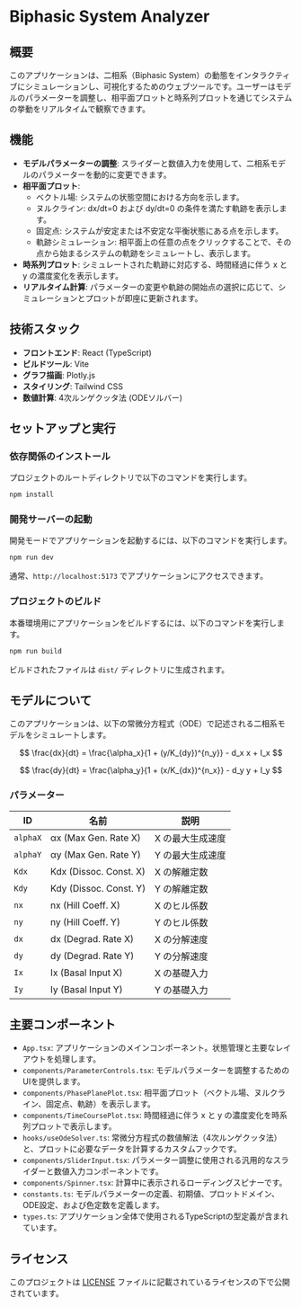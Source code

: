 # Biphasic System Analyzer

## 概要
このアプリケーションは、二相系（Biphasic System）の動態をインタラクティブにシミュレーションし、可視化するためのウェブツールです。ユーザーはモデルのパラメーターを調整し、相平面プロットと時系列プロットを通じてシステムの挙動をリアルタイムで観察できます。

## 機能
- **モデルパラメーターの調整**: スライダーと数値入力を使用して、二相系モデルのパラメーターを動的に変更できます。
- **相平面プロット**:
    - ベクトル場: システムの状態空間における方向を示します。
    - ヌルクライン: dx/dt=0 および dy/dt=0 の条件を満たす軌跡を表示します。
    - 固定点: システムが安定または不安定な平衡状態にある点を示します。
    - 軌跡シミュレーション: 相平面上の任意の点をクリックすることで、その点から始まるシステムの軌跡をシミュレートし、表示します。
- **時系列プロット**: シミュレートされた軌跡に対応する、時間経過に伴う x と y の濃度変化を表示します。
- **リアルタイム計算**: パラメーターの変更や軌跡の開始点の選択に応じて、シミュレーションとプロットが即座に更新されます。

## 技術スタック
- **フロントエンド**: React (TypeScript)
- **ビルドツール**: Vite
- **グラフ描画**: Plotly.js
- **スタイリング**: Tailwind CSS
- **数値計算**: 4次ルンゲクッタ法 (ODEソルバー)

## セットアップと実行

### 依存関係のインストール
プロジェクトのルートディレクトリで以下のコマンドを実行します。
```bash
npm install
```

### 開発サーバーの起動
開発モードでアプリケーションを起動するには、以下のコマンドを実行します。
```bash
npm run dev
```
通常、`http://localhost:5173` でアプリケーションにアクセスできます。

### プロジェクトのビルド
本番環境用にアプリケーションをビルドするには、以下のコマンドを実行します。
```bash
npm run build
```
ビルドされたファイルは `dist/` ディレクトリに生成されます。

## モデルについて

このアプリケーションは、以下の常微分方程式（ODE）で記述される二相系モデルをシミュレートします。

$$
\frac{dx}{dt} = \frac{\alpha_x}{1 + (y/K_{dy})^{n_y}} - d_x x + I_x
$$

$$
\frac{dy}{dt} = \frac{\alpha_y}{1 + (x/K_{dx})^{n_x}} - d_y y + I_y
$$

### パラメーター

| ID      | 名前                 | 説明                               |
|---------|----------------------|------------------------------------|
| `alphaX`| αx (Max Gen. Rate X) | X の最大生成速度                   |
| `alphaY`| αy (Max Gen. Rate Y) | Y の最大生成速度                   |
| `Kdx`   | Kdx (Dissoc. Const. X)| X の解離定数                       |
| `Kdy`   | Kdy (Dissoc. Const. Y)| Y の解離定数                       |
| `nx`    | nx (Hill Coeff. X)   | X のヒル係数                       |
| `ny`    | ny (Hill Coeff. Y)   | Y のヒル係数                       |
| `dx`    | dx (Degrad. Rate X)  | X の分解速度                       |
| `dy`    | dy (Degrad. Rate Y)  | Y の分解速度                       |
| `Ix`    | Ix (Basal Input X)   | X の基礎入力                       |
| `Iy`    | Iy (Basal Input Y)   | Y の基礎入力                       |

## 主要コンポーネント

- `App.tsx`: アプリケーションのメインコンポーネント。状態管理と主要なレイアウトを処理します。
- `components/ParameterControls.tsx`: モデルパラメーターを調整するためのUIを提供します。
- `components/PhasePlanePlot.tsx`: 相平面プロット（ベクトル場、ヌルクライン、固定点、軌跡）を表示します。
- `components/TimeCoursePlot.tsx`: 時間経過に伴う x と y の濃度変化を時系列プロットで表示します。
- `hooks/useOdeSolver.ts`: 常微分方程式の数値解法（4次ルンゲクッタ法）と、プロットに必要なデータを計算するカスタムフックです。
- `components/SliderInput.tsx`: パラメーター調整に使用される汎用的なスライダーと数値入力コンポーネントです。
- `components/Spinner.tsx`: 計算中に表示されるローディングスピナーです。
- `constants.ts`: モデルパラメーターの定義、初期値、プロットドメイン、ODE設定、および色定数を定義します。
- `types.ts`: アプリケーション全体で使用されるTypeScriptの型定義が含まれています。

## ライセンス
このプロジェクトは [LICENSE](LICENSE) ファイルに記載されているライセンスの下で公開されています。

